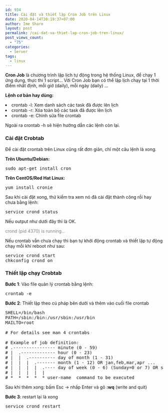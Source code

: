 ```yaml
---
id: 934
title: Cài đặt và thiết lập Cron Job trên Linux
date: 2020-04-14T20:19:37+07:00
author: Ime Share
layout: post
permalink: /cai-dat-va-thiet-lap-cron-job-tren-linux/
post_views_count:
  - "75"
categories:
  - Server
tags:
  - linux
---
```

**Cron Job** là chương trình lập lịch tự động trong hệ thống Linux, để chạy 1 ứng dụng, thực thi 1 script… Với Cron Job bạn có thể lập lịch chạy tại 1 thời điểm nhất định, mỗi giờ (daily), mỗi ngày (daily) &#8230;

**Lệnh cơ bản hay dùng:**

<li style="display: list-item;">
  crontab -l: Xem danh sách các task đã được lên lịch
</li>
<li style="display: list-item;">
  crontab -r: Xóa toàn bộ các task đã được lên lịch
</li>
<li style="display: list-item;">
  crontab -e: Chỉnh sửa file crontab
</li>

Ngoài ra crontab -h sẽ hiện hướng dẫn các lệnh còn lại.

### <span id="cai-dat-crobtab">Cài đặt Crobtab</span>

Để cài đặt crontab trên Linux cũng rất đơn giản, chỉ một câu lệnh là xong.

**Trên Ubuntu/Debian:**

<pre class="lang:default decode:true">sudo apt-get install cron</pre>

**Trên CentOS/Red Hat Linux:**

<pre class="lang:default decode:true">yum install cronie</pre>

Sau khi cài đặt xong, thử kiểm tra xem nó đã cài đặt thành công rồi hay chưa bằng lệnh:

<pre class="lang:default decode:true">service crond status</pre>

Nếu output như dưới đây thì là OK.

<span style="color: #808080;"><span class="kw1">crond</span> <span class="br0">(</span><span class="">pid </span><span class="nu0">4370</span><span class="br0">)</span><span class=""> is running&#8230;</span></span>

Nếu crontab vẫn chưa chạy thì bạn tự khởi động crontab và thiết lập tự động chạy mỗi khi reboot như sau:

<pre class="lang:default decode:true">service crond start
chkconfig crond on</pre>

### <span id="cai-dat-crobtab">Thiết lập chạy Crobtab</span>

**Bước 1**: Vào file quản lý crontab bằng lệnh:

<pre class="lang:default decode:true">crontab -e</pre>

**Bước 2**: Thiết lập theo cú pháp bên dưới và thêm vào cuối file crontab

<pre class="">SHELL=/bin/bash
PATH=/sbin:/bin:/usr/sbin:/usr/bin
MAILTO=root

# For details see man 4 crontabs

# Example of job definition:
# .---------------- minute (0 - 59)
# |  .------------- hour (0 - 23)
# |  |  .---------- day of month (1 - 31)
# |  |  |  .------- month (1 - 12) OR jan,feb,mar,apr ...
# |  |  |  |  .---- day of week (0 - 6) (Sunday=0 or 7) OR sun,mon,tue,wed,thu,fri,sat
# |  |  |  |  |
# *  *  *  *  * user-name  command to be executed</pre>

Sau khi thêm xong: bấm Esc -> nhấp Enter và gõ **:wq** (write and quit)

**Bước 3**: restart lại là xong

<pre class="lang:default decode:true ">service crond restart</pre>